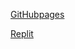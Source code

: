 [GitHubpages](https://alkozp.github.io/reactCommerce/)

[Replit](https://replit.com/@alexkokh/reactCommerce)
